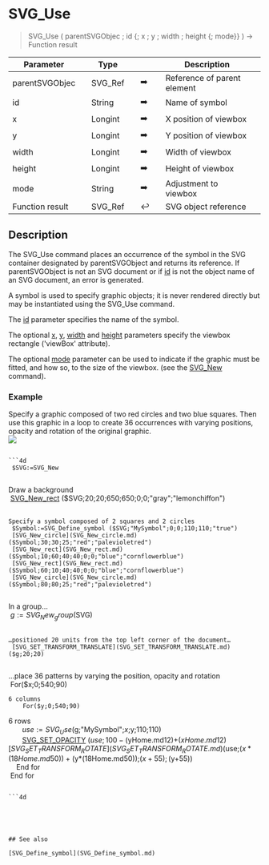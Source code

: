 <!-- nodeReference := SVG_Use ( parentReference ; URL ; x ; y ; Width ; Height )
 -> parentReference (Text)
 -> URL (Text)
 -> x (Real)
 -> y (Real)
 -> Width (Real)
 -> Height (Real)
 <- nodeReference (Text)-->
# SVG_Use

> SVG_Use ( parentSVGObjec ; id {; x ; y ; width ; height {; mode}} ) -> Function result

| Parameter |     | Type |     |     |     | Description |     |
| --- | --- | --- | --- | --- | --- | --- | --- |
| parentSVGObjec |     | SVG_Ref |     | ➡️ |     | Reference of parent element |     |
| id  |     | String |     | ➡️ |     | Name of symbol |     |
| x   |     | Longint |     | ➡️ |     | X position of viewbox |     |
| y   |     | Longint |     | ➡️ |     | Y position of viewbox |     |
| width |     | Longint |     | ➡️ |     | Width of viewbox |     |
| height |     | Longint |     | ➡️ |     | Height of viewbox |     |
| mode |     | String |     | ➡️ |     | Adjustment to viewbox |     |
| Function result |     | SVG_Ref |     | ↩️ |     | SVG object reference |     |

## Description

The SVG_Use command places an occurrence of the symbol in the SVG container designated by parentSVGObject and returns its reference. If parentSVGObject is not an SVG document or if [id](# "Name of symbol") is not the object name of an SVG document, an error is generated.

A symbol is used to specify graphic objects; it is never rendered directly but may be instantiated using the SVG_Use command.

The [id](# "Name of symbol") parameter specifies the name of the symbol.

The optional [x](# "X position of viewbox"), [y](# "Y position of viewbox"), [width](# "Width of viewbox") and [height](# "Height of viewbox") parameters specify the viewbox rectangle ('viewBox' attribute).

The optional [mode](# "Adjustment to viewbox") parameter can be used to indicate if the graphic must be fitted, and how so, to the size of the viewbox. (see the [SVG_New](SVG_New.md)  command).

### Example  

Specify a graphic composed of two red circles and two blue squares. Then use this graphic in a loop to create 36 occurrences with varying positions, opacity and rotation of the original graphic.  
![](..Home.md..Home.mdpictureHome.md195636Home.mdpict195636.en.png)

```4d

```4d
 $SVG:=SVG_New   
  
```

Draw a background  
 [SVG_New_rect](SVG_New_rect.md) ($SVG;20;20;650;650;0;0;"gray";"lemonchiffon")  
  
```
Specify a symbol composed of 2 squares and 2 circles  
 $Symbol:=SVG_Define_symbol ($SVG;"MySymbol";0;0;110;110;"true")  
 [SVG_New_circle](SVG_New_circle.md) ($Symbol;30;30;25;"red";"palevioletred")  
 [SVG_New_rect](SVG_New_rect.md) ($Symbol;10;60;40;40;0;0;"blue";"cornflowerblue")  
 [SVG_New_rect](SVG_New_rect.md) ($Symbol;60;10;40;40;0;0;"blue";"cornflowerblue")  
 [SVG_New_circle](SVG_New_circle.md) ($Symbol;80;80;25;"red";"palevioletred")  
  
```

In a group…  
 $g:=SVG_New_group ($SVG)  
  
```
…positioned 20 units from the top left corner of the document…  
 [SVG_SET_TRANSFORM_TRANSLATE](SVG_SET_TRANSFORM_TRANSLATE.md) ($g;20;20)  
  
```

…place 36 patterns by varying the position, opacity and rotation  
 For($x;0;540;90)

```
6 columns  
    For($y;0;540;90) 
```

6 rows  
       $use:=SVG_Use ($g;"MySymbol";$x;$y;110;110)  
       [SVG_SET_OPACITY](SVG_SET_OPACITY.md) ($use;100-($yHome.md12)+($xHome.md12)  
       [SVG_SET_TRANSFORM_ROTATE](SVG_SET_TRANSFORM_ROTATE.md) ($use;($x*(18Home.md50))+($y*(18Home.md50));($x+55);($y+55))  
    End for  
 End for

```

```4d


  
  

## See also 

[SVG_Define_symbol](SVG_Define_symbol.md)
